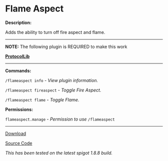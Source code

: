# Flame Aspect

**Description:**

Adds the ability to turn off fire aspect and flame.

___


**NOTE:** The following plugin is REQUIRED to make this work

[**ProtocolLib**](https://www.spigotmc.org/resources/protocollib.1997/download?version=69182)

___

**Commands:**

`/flameaspect info` - *View plugin information.*

`/flameaspect fireaspect` - *Toggle Fire Aspect.*

`/flameaspect flame` - *Toggle Flame.*

**Permissions:**

`flameaspect.manage` - *Permission to use* `/flameaspect`

___

[Download](https://github.com/LeonTG/FlameAspect/releases)

[Source Code](https://github.com/LeonTG/FlameAspect)

*This has been tested on the latest spigot 1.8.8 build.*
